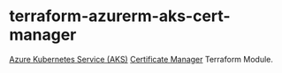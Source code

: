 # terraform-azurerm-aks-cert-manager

[Azure Kubernetes Service (AKS)](https://azure.microsoft.com/en-gb/services/kubernetes-service/)
[Certificate Manager](https://cert-manager.io) Terraform Module.
